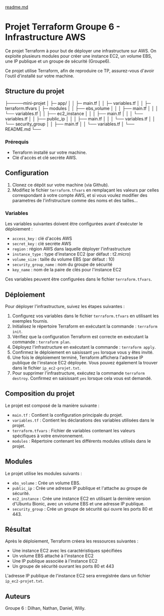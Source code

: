 [readme.md](https://github.com/IPSSI2022/terraform_groupe6_ipssi/files/11657095/readme.md)
# Projet Terraform Groupe 6 - Infrastructure AWS

Ce projet Terraform à pour but de déployer une infrastructure sur AWS. On exploite plusieurs modules pour créer une instance EC2, un volume EBS, une IP publique et un groupe de sécurité (Groupe6).


Ce projet utilise Terraform, afin de reproduire ce TP, assurez-vous d'avoir l'outil d'installé sur votre machine.


## Structure du projet

├─────mini-projet
│ ├─ app/
│ │ ├─ main.tf
│ │ ├─ variables.tf
│ │ ├─ terraform.tfvars
│ ├─ modules
│ │ ├── ebs_volume
│ │ │ ├── main.tf
│ │ │ └── variables.tf
│ │ ├── ec2_instance
│ │ │ ├── main.tf
│ │ │ └── variables.tf
│ │ ├── public_ip
│ │ │ ├── main.tf
│ │ │ └── variables.tf
│ │ └── security_group
│ │ ├── main.tf
│ │ └── variables.tf
│ └── README.md
└──


### Prérequis

- Terraform installé sur votre machine.
- Clé d'accès et clé secrète AWS.


## Configuration

1. Clonez ce dépôt sur votre machine (via Github).
2. Modifiez le fichier `terraform.tfvars` en remplaçant les valeurs par celles correspondant à votre compte AWS, et si vous voulez modifier des parametres de l'infrstructure comme des noms et des tailles...



### Variables

Les variables suivantes doivent être configurées avant d'exécuter le déploiement :

- `access_key` : clé d'accès AWS
- `secret_key` : clé secrète AWS
- `region` : région AWS dans laquelle déployer l'infrastructure
- `instance_type` : type d'instance EC2 (par défaut : t2.micro)
- `volume_size` : taille du volume EBS (par défaut : 10)
- `security_group_name` : nom du groupe de sécurité
- `key_name` : nom de la paire de clés pour l'instance EC2

Ces variables peuvent être configurées dans le fichier `terraform.tfvars`.

## Déploiement

Pour déployer l'infrastructure, suivez les étapes suivantes :

1. Configurez vos variables dans le fichier `terraform.tfvars` en utilisant les exemples fournis.
2. Initialisez le répertoire Terraform en exécutant la commande : `terraform init`.
3. Vérifiez que la configuration Terraform est correcte en exécutant la commande : `terraform plan`.
4. Déployez l'infrastructure en exécutant la commande : `terraform apply`.
5. Confirmez le déploiement en saisissant `yes` lorsque vous y êtes invité.
6. Une fois le déploiement terminé, Terraform affichera l'adresse IP publique de l'instance EC2 déployée. Vous pouvez également la trouver dans le fichier `ip_ec2-projet.txt`.
5. Pour supprimer l'infrastructure, exécutez la commande `terraform destroy`. Confirmez en saisissant `yes` lorsque cela vous est demandé.


## Composition du projet

Le projet est composé de la manière suivante :

- `main.tf` : Contient la configuration principale du projet.
- `variables.tf` : Contient les déclarations des variables utilisées dans le projet.
- `terraform.tfvars` : Fichier de variables contenant les valeurs spécifiques à votre environnement.
- `modules` : Répertoire contenant les différents modules utilisés dans le projet.

## Modules

Le projet utilise les modules suivants :

- `ebs_volume` : Crée un volume EBS.
- `public_ip` : Crée une adresse IP publique et l'attache au groupe de sécurité.
- `ec2_instance` : Crée une instance EC2 en utilisant la dernière version d'Ubuntu Bionic, avec un volume EBS et une adresse IP publique.
- `security_group` : Crée un groupe de sécurité qui ouvre les ports 80 et 443.



## Résultat

Après le déploiement, Terraform créera les ressources suivantes :

- Une instance EC2 avec les caractéristiques spécifiées
- Un volume EBS attaché à l'instance EC2
- Une IP publique associée à l'instance EC2
- Un groupe de sécurité ouvrant les ports 80 et 443

L'adresse IP publique de l'instance EC2 sera enregistrée dans un fichier `ip_ec2-projet.txt`.



## Auteurs

Groupe 6 : Dilhan, Nathan, Daniel, Willy.
